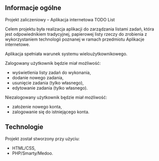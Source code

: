 ## Informacje ogólne
Projekt zaliczeniowy – Aplikacja internetowa TODO List

Celem projektu była realizacja aplikacji do zarządzania listami zadań, która jest odpowiednikiem
tradycyjnej, papierowej listy rzeczy do zrobienia z wykorzystaniem technologii poznanej w ramach przedmiotu Aplikacje internetowe.

Aplikacja spełniała warunek systemu wieloużytkownikowego.

Zalogowany użytkownik będzie miał możliwość:
* wyświetlenia listy zadań do wykonania,
* dodanie nowego zadania,
* usunięcie zadania (tylko własnego),
* edytowanie zadania (tylko własnego).

Niezalogowany użytkownik będzie miał możliwość:
* założenie nowego konta, 
* zalogowanie się do istniejącego konta.


## Technologie
Projekt został stworzony przy użyciu:
* HTML/CSS,
* PHP/Smarty/Medoo.
